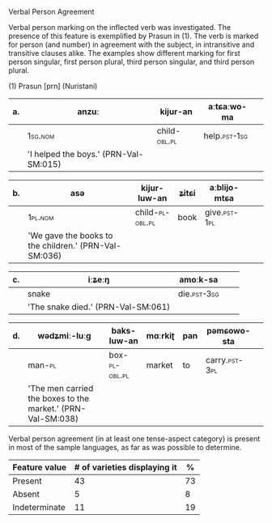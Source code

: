 Verbal Person Agreement

Verbal person marking on the inflected verb was investigated. The
presence of this feature is exemplified by Prasun in (1). The verb is
marked for person (and number) in agreement with the subject, in
intransitive and transitive clauses alike. The examples show different
marking for first person singular, first person plural, third person
singular, and third person plural.

(1) Prasun \[prn\] (Nuristani)

| a\. | anzuː                                  | kijur-an                                    | aːtɕaːwo-**ma**                             |     |
|-----|----------------------------------------|---------------------------------------------|---------------------------------------------|-----|
|     | <span class="smallcaps">1sg.nom</span> | child-<span class="smallcaps">obl.pl</span> | help.<span class="smallcaps">pst-1sg</span> |     |
|     | 'I helped the boys.' (PRN-Val-SM:015)  |                                             |                                             |     |

| b\. | asə                                                   | kijur-luw-an                                   | ʑitɕi | aːblijo-**mtɕa**                            |     |     |
|-----|-------------------------------------------------------|------------------------------------------------|-------|---------------------------------------------|-----|-----|
|     | <span class="smallcaps">1pl.nom</span>                | child-<span class="smallcaps">pl-obl.pl</span> | book  | give.<span class="smallcaps">pst-1pl</span> |     |     |
|     | 'We gave the books to the children.' (PRN-Val-SM:036) |                                                |       |                                             |     |     |

| c\. | iːʑeːŋ                             | amoːk-**sa**                               |     |     |
|-----|------------------------------------|--------------------------------------------|-----|-----|
|     | snake                              | die.<span class="smallcaps">pst-3sg</span> |     |     |
|     | 'The snake died.' (PRN-Val-SM:061) |                                            |     |     |

| d\. | wədʑmiː-luːg                                                | baks-luw-an                                  | mɑːrkiʈ | pan | pəmɕowo-**sta**                              |     |
|-----|-------------------------------------------------------------|----------------------------------------------|---------|-----|----------------------------------------------|-----|
|     | man-<span class="smallcaps">pl</span>                       | box-<span class="smallcaps">pl-obl.pl</span> | market  | to  | carry.<span class="smallcaps">pst-3pl</span> |     |
|     | 'The men carried the boxes to the market.' (PRN-Val-SM:038) |                                              |         |     |                                              |     |

Verbal person agreement (in at least one tense-aspect category) is
present in most of the sample languages, as far as was possible to
determine.

| Feature value | \# of varieties displaying it | \%  |
|---------------|-------------------------------|-----|
| Present       | 43                            | 73  |
| Absent        | 5                             | 8   |
| Indeterminate | 11                            | 19  |
